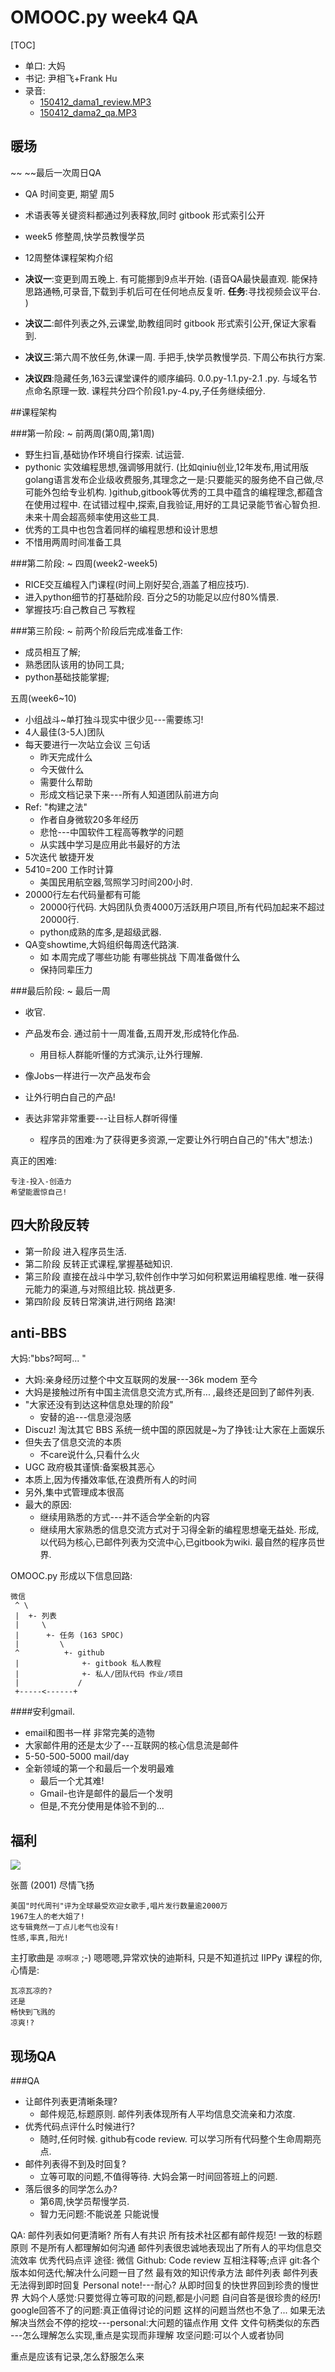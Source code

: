 # OMOOC.py week4 QA

[TOC]

- 单口: 大妈
- 书记: 尹相飞+Frank Hu
- 录音: 
    + [150412_dama1_review.MP3](http://openmindclub.qiniudn.com/res/tapes/150412-dama-qa/150412_dama1_review.MP3)
    + [150412_dama2_qa.MP3](http://openmindclub.qiniudn.com/res/tapes/150412-dama-qa/150412_dama2_qa.MP3)

## 暖场
~~ ~~最后一次周日QA

- QA 时间变更, 期望 周5
- 术语表等关键资料都通过列表释放,同时 gitbook 形式索引公开
- week5 修整周,快学员教慢学员
- 12周整体课程架构介绍

- **决议一**:变更到周五晚上. 有可能挪到9点半开始. 
(语音QA最快最直观. 能保持思路通畅,可录音,下载到手机后可在任何地点反复听. 
**任务**:寻找视频会议平台. )
- **决议二**:邮件列表之外,云课堂,助教组同时 gitbook 形式索引公开,保证大家看到. 
- **决议三**:第六周不放任务,休课一周. 手把手,快学员教慢学员. 下周公布执行方案. 
- **决议四**:隐藏任务,163云课堂课件的顺序编码. 0.0.py-1.1.py-2.1 .py.   与域名节点命名原理一致. 课程共分四个阶段1.py-4.py,子任务继续细分. 

##课程架构


###第一阶段:
~ 前两周(第0周,第1周)

- 野生扫盲,基础协作环境自行探索. 试运营. 
- pythonic 实效编程思想,强调够用就行. (比如qiniu创业,12年发布,用试用版golang语言发布企业级收费服务,其理念之一是:只要能买的服务绝不自己做,尽可能外包给专业机构. )github,gitbook等优秀的工具中蕴含的编程理念,都蕴含在使用过程中. 在试错过程中,探索,自我验证,用好的工具记录能节省心智负担. 未来十周会超高频率使用这些工具. 
- 优秀的工具中也包含着同样的编程思想和设计思想
- 不惜用两周时间准备工具

###第二阶段:
~ 四周(week2-week5)

- RICE交互编程入门课程(时间上刚好契合,涵盖了相应技巧). 
- 进入python细节的打基础阶段. 百分之5的功能足以应付80%情景. 
- 掌握技巧:自己教自己 写教程


###第三阶段:
~ 前两个阶段后完成准备工作:

- 成员相互了解;
- 熟悉团队该用的协同工具;
- python基础技能掌握;

五周(week6~10)


- 小组战斗~单打独斗现实中很少见---需要练习!
- 4人最佳(3-5人)团队
- 每天要进行一次站立会议 三句话
  - 昨天完成什么
  - 今天做什么
  - 需要什么帮助
  - 形成文档记录下来---所有人知道团队前进方向
- Ref: "构建之法"
    - 作者自身微软20多年经历
    - 悲怆---中国软件工程高等教学的问题
    - 从实践中学习是应用此书最好的方法
- 5次迭代 敏捷开发
- 5*4*10=200 工作时计算
    + 美国民用航空器,驾照学习时间200小时. 
- 20000行左右代码量都有可能
    + 20000行代码. 大妈团队负责4000万活跃用户项目,所有代码加起来不超过20000行. 
    + python成熟的库多,是超级武器. 
- QA变showtime,大妈组织每周迭代路演. 
    - 如 本周完成了哪些功能 有哪些挑战 下周准备做什么
    - 保持同辈压力


###最后阶段:
~ 最后一周

- 收官. 
- 产品发布会. 通过前十一周准备,五周开发,形成特化作品. 
    + 用目标人群能听懂的方式演示,让外行理解. 

- 像Jobs一样进行一次产品发布会
- 让外行明白自己的产品!
- 表达非常非常重要---让目标人群听得懂
    + 程序员的困难:为了获得更多资源,一定要让外行明白自己的"伟大"想法:)


真正的困难:

    专注-投入-创造力
    希望能震惊自己!

## 四大阶段反转
-  第一阶段 进入程序员生活. 
-  第二阶段 反转正式课程,掌握基础知识. 
-  第三阶段 直接在战斗中学习,软件创作中学习如何积累运用编程思维. 唯一获得元能力的渠道,与对照组比较. 挑战更多. 
-  第四阶段 反转日常演讲,进行网络 路演!

## anti-BBS
大妈:"bbs?呵呵... "

- 大妈:亲身经历过整个中文互联网的发展---36k modem 至今
- 大妈是接触过所有中国主流信息交流方式,所有... ,最终还是回到了邮件列表. 
- "大家还没有到达这种信息处理的阶段"
    + 安替的追---信息浸泡感
- Discuz! 淘汰其它 BBS 系统一统中国的原因就是~为了挣钱:让大家在上面娱乐
- 但失去了信息交流的本质
    + 不care说什么,只看什么火
- UGC 政府极其谨慎:备案极其恶心
- 本质上,因为传播效率低,在浪费所有人的时间
- 另外,集中式管理成本很高
- 最大的原因:
    + 继续用熟悉的方式---并不适合学全新的内容
    + 继续用大家熟悉的信息交流方式对于习得全新的编程思想毫无益处. 形成,以代码为核心,已邮件列表为交流中心,已gitbook为wiki. 最自然的程序员世界. 


OMOOC.py 形成以下信息回路:

    微信
     ^ \
     |  +- 列表
     |     \
     |      +- 任务 (163 SPOC)
     |         \
     ^          +- github
     |              +- gitbook 私人教程
     |              +- 私人/团队代码 作业/项目
     |             /
     +-----<------+



####安利gmail.

- email和图书一样 非常完美的造物
- 大家邮件用的还是太少了---互联网的核心信息流是邮件
- 5-50-500-5000 mail/day
- 全新领域的第一个和最后一个发明最难
    + 最后一个尤其难!
    + Gmail-也许是邮件的最后一个发明
    + 但是,不充分使用是体验不到的...

## 福利


![](http://ec4.images-amazon.com/images/I/51Dq0g7N3CL._SY300_.jpg)

张蔷 (2001) 尽情飞扬

    美国"时代周刊"评为全球最受欢迎女歌手,唱片发行数量逾2000万
    1967生人的老大姐了!
    这专辑竟然一丁点儿老气也没有!
    性感,率真,阳光!

主打歌曲是 `凉啊凉` ;-)
嗯嗯嗯,异常欢快的迪斯科,
只是不知道抗过 IIPPy 课程的你,心情是:
    
    瓦凉瓦凉的?
    还是
    畅快到飞溅的
    凉爽!?

## 现场QA
###QA

- 让邮件列表更清晰条理?
    + 邮件规范,标题原则. 邮件列表体现所有人平均信息交流亲和力浓度. 
- 优秀代码点评什么时候进行?
    + 随时,任何时候. github有code review. 可以学习所有代码整个生命周期亮点.  
- 邮件列表得不到及时回复?
    + 立等可取的问题,不值得等待. 大妈会第一时间回答班上的问题. 
-  落后很多的同学怎么办?
    + 第6周,快学员帮慢学员. 
    + 智力无问题:不能说差 只能说慢


    
QA: 
  邮件列表如何更清晰?
    所有人有共识
    所有技术社区都有邮件规范!
      一致的标题原则
      不是所有人都理解如何沟通
    邮件列表很忠诚地表现出了所有人的平均信息交流效率
  优秀代码点评
    途径:
      微信
      Github: Code review
        互相注释等;点评
          git:各个版本如何迭代;解决什么问题一目了然
        最有效的知识传承方法
      邮件列表
  邮件列表无法得到即时回复
    Personal note!---耐心?
    从即时回复的快世界回到珍贵的慢世界
    大妈个人感觉:只要觉得立等可取的问题,都是小问题
      自问自答是很珍贵的经历!
    google回答不了的问题:真正值得讨论的问题
      这样的问题当然也不急了... 
      如果无法解决当然会不停的挖坟---personal:大问题的锚点作用
  文件
    文件句柄类似的东西
    ---怎么理解怎么实现,重点是实现而非理解
  攻坚问题:可以个人或者协同

重点是应该有记录,怎么舒服怎么来



